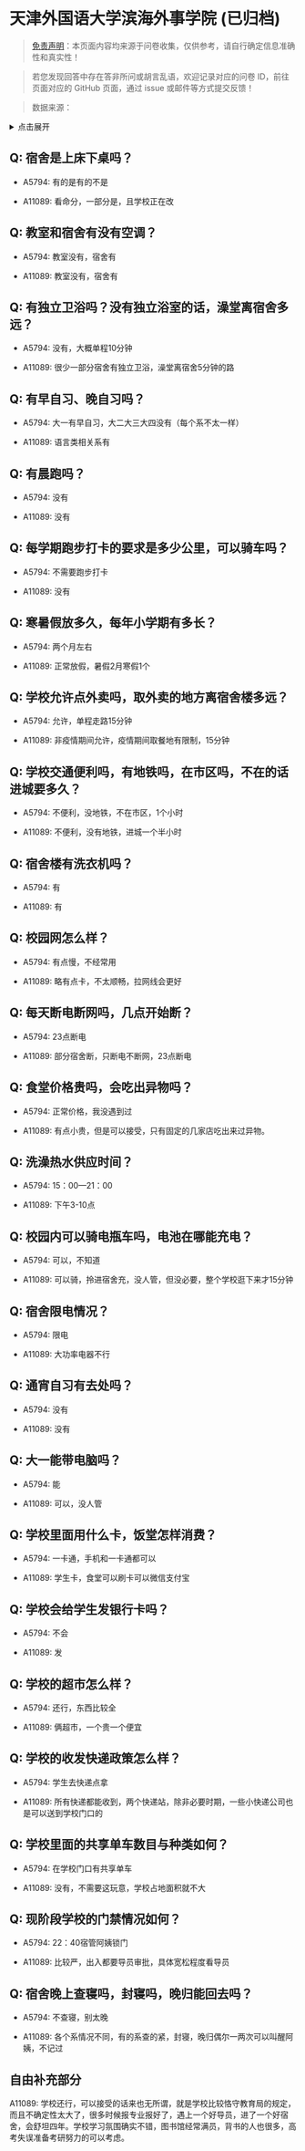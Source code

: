 # 天津外国语大学滨海外事学院 (已归档)

> [免责声明](https://colleges.chat/#_3)：本页面内容均来源于问卷收集，仅供参考，请自行确定信息准确性和真实性！

> 若您发现回答中存在答非所问或胡言乱语，欢迎记录对应的问卷 ID，前往页面对应的 GitHub 页面，通过 issue 或邮件等方式提交反馈！

> 数据来源：

<details><summary>点击展开</summary>
<ul>
<li>A5794: 匿名 (2022 年 06 月)</li>
<li>A11089: 匿名 (2022 年 06 月)</li>
</ul>
</details>

## Q: 宿舍是上床下桌吗？

- A5794: 有的是有的不是

- A11089: 看命分，一部分是，且学校正在改

## Q: 教室和宿舍有没有空调？

- A5794: 教室没有，宿舍有

- A11089: 教室没有，宿舍有

## Q: 有独立卫浴吗？没有独立浴室的话，澡堂离宿舍多远？

- A5794: 没有，大概单程10分钟

- A11089: 很少一部分宿舍有独立卫浴，澡堂离宿舍5分钟的路

## Q: 有早自习、晚自习吗？

- A5794: 大一有早自习，大二大三大四没有（每个系不太一样）

- A11089: 语言类相关系有

## Q: 有晨跑吗？

- A5794: 没有

- A11089: 没有

## Q: 每学期跑步打卡的要求是多少公里，可以骑车吗？

- A5794: 不需要跑步打卡

- A11089: 没有

## Q: 寒暑假放多久，每年小学期有多长？

- A5794: 两个月左右

- A11089: 正常放假，暑假2月寒假1个

## Q: 学校允许点外卖吗，取外卖的地方离宿舍楼多远？

- A5794: 允许，单程走路15分钟

- A11089: 非疫情期间允许，疫情期间取餐地有限制，15分钟

## Q: 学校交通便利吗，有地铁吗，在市区吗，不在的话进城要多久？

- A5794: 不便利，没地铁，不在市区，1个小时

- A11089: 不便利，没有地铁，进城一个半小时

## Q: 宿舍楼有洗衣机吗？

- A5794: 有

- A11089: 有

## Q: 校园网怎么样？

- A5794: 有点慢，不经常用

- A11089: 略有点卡，不太顺畅，拉网线会更好

## Q: 每天断电断网吗，几点开始断？

- A5794: 23点断电

- A11089: 部分宿舍断，只断电不断网，23点断电

## Q: 食堂价格贵吗，会吃出异物吗？

- A5794: 正常价格，我没遇到过

- A11089: 有点小贵，但是可以接受，只有固定的几家店吃出来过异物。

## Q: 洗澡热水供应时间？

- A5794: 15：00—21：00

- A11089: 下午3-10点

## Q: 校园内可以骑电瓶车吗，电池在哪能充电？

- A5794: 可以，不知道

- A11089: 可以骑，拎进宿舍充，没人管，但没必要，整个学校逛下来才15分钟

## Q: 宿舍限电情况？

- A5794: 限电

- A11089: 大功率电器不行

## Q: 通宵自习有去处吗？

- A5794: 没有

- A11089: 没有

## Q: 大一能带电脑吗？

- A5794: 能

- A11089: 可以，没人管

## Q: 学校里面用什么卡，饭堂怎样消费？

- A5794: 一卡通，手机和一卡通都可以

- A11089: 学生卡，食堂可以刷卡可以微信支付宝

## Q: 学校会给学生发银行卡吗？

- A5794: 不会

- A11089: 发

## Q: 学校的超市怎么样？

- A5794: 还行，东西比较全

- A11089: 俩超市，一个贵一个便宜

## Q: 学校的收发快递政策怎么样？

- A5794: 学生去快递点拿

- A11089: 所有快递都能收到，两个快递站，除非必要时期，一些小快递公司也是可以送到学校门口的

## Q: 学校里面的共享单车数目与种类如何？

- A5794: 在学校门口有共享单车

- A11089: 没有，不需要这玩意，学校占地面积就不大

## Q: 现阶段学校的门禁情况如何？

- A5794: 22：40宿管阿姨锁门

- A11089: 比较严，出入都要导员审批，具体宽松程度看导员

## Q: 宿舍晚上查寝吗，封寝吗，晚归能回去吗？

- A5794: 不查寝，别太晚

- A11089: 各个系情况不同，有的系查的紧，封寝，晚归偶尔一两次可以叫醒阿姨，不记过

## 自由补充部分

A11089: 学校还行，可以接受的话来也无所谓，就是学校比较恪守教育局的规定，而且不确定性太大了，很多时候报专业报好了，遇上一个好导员，进了一个好宿舍，会舒坦四年。学校学习氛围确实不错，图书馆经常满员，背书的人也很多，高考失误准备考研努力的可以考虑。